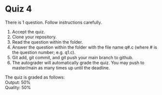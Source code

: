 # Quiz 4

There is 1 question. Follow instructions carefully.

1. Accept the quiz.
2. Clone your repository.
3. Read the question within the folder.
4. Answer the question within the folder with the file name q#.c (where # is the question number; e.g. q1.c).
5. Git add, git commit, and git push your main branch to github.
6. The autograder will automatically grade the quiz. You may push to master/main as many times up until the deadline.

The quiz is graded as follows:  
Output: 50%  
Quality: 50%  
